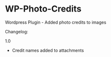 # WP-Photo-Credits
Wordpress Plugin - Added photo credits to images

Changelog:

1.0
* Credit names added to attachments
